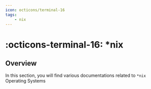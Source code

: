 ```yaml
---
icon: octicons/terminal-16
tags:
    - nix
---
```


# :octicons-terminal-16: *nix

## Overview

In this section, you will find various documentations related to `*nix` Operating Systems
